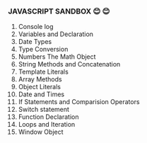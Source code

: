 ### JAVASCRIPT SANDBOX :blush: :blush:

1.  Console log
2.  Variables and Declaration
3.  Date Types
4.  Type Conversion
5.  Numbers The Math Object
6.  String Methods and Concatenation
7.  Template Literals
8.  Array Methods
9.  Object Literals
10. Date and Times
11. If Statements and Comparision Operators
12. Switch statement
13. Function Declaration
14. Loops and Iteration
15. Window Object
